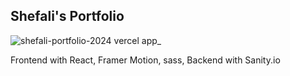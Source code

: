 ## Shefali's Portfolio
![shefali-portfolio-2024 vercel app_](https://github.com/user-attachments/assets/18d56c42-f3ab-48b3-84e7-d35202e1f3ed)

Frontend with React, Framer Motion, sass, Backend with Sanity.io
